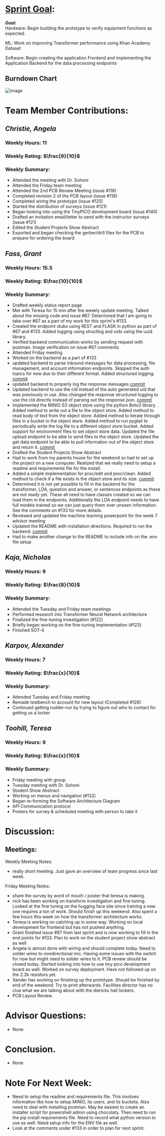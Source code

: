 # [Sprint Goal](https://gitlab.com/msoe.edu/sdl/y23-senior-design/24-transcription-study-assistant/-/milestones/5#tab-issues): 
***Goal:***  
Hardware: Begin building the prototype to verify equipment functions as expected.

ML: Work on improving Transformer performance using Khan Academy Dataset

Software: Begin creating the application Frontend and implementing the Application Backend for the data processing endpoints

## Burndown Chart
![image](uploads/8c5bd0201e8574519ddeff63fa80f929/image.png)

# Team Member Contributions:
## *Christie, Angela*
### Weekly Hours: 11
### Weekly Rating: $`\frac{9}{10}`$
### Weekly Summary: 
- Attended the meeting with Dr. Sohoni
- Attended the Friday team meeting
- Attended the 2nd PCB Review Meeting (issue #116)
- Completed revision 2 of the PCB layout (issue #116)
- Completed wiring the prototype (issue #125)
- Started the distribution of surveys (issue #121)
- Began looking into using the TinyPICO development board (issue #140)
- Drafted an invitation email/letter to send with the instructor surveys (issue #121)
- Edited the Student Projects Show Abstract
- Exported and began checking the gerber/drill files for the PCB to prepare for ordering the board

## *Fass, Grant*
### Weekly Hours: 15.5
### Weekly Rating: $`\frac{10}{10}`$
### Weekly Summary:
- Drafted weekly status report page
- Met with Teresa for 15 min after the weekly update meeting. Talked about the missing code and issue #67. Determined that I am going to take over #67 as a part of my work for this sprint's #133.
- Created the endpoint stubs using REST and FLASK in python as part of #67 and #133. Added logging using structlog and uids using the uuid library.
- Verified backend communication works by sending request with postman. Image verification on issue #67 comments
- Attended Friday meeting
- Worked on the backend as a part of #133
- updated backend to parse inbound messages for data processing, file management, and account information endpoints. Skipped the auth topics for now due to their different format. Added structured logging. [commit](https://gitlab.com/msoe.edu/sdl/y23-senior-design/24-transcription-study-assistant/-/commit/c9436d19f02e2deb66893eb0425bf0e2993e6683)
- updated backend to properly log the response messages [commit](https://gitlab.com/msoe.edu/sdl/y23-senior-design/24-transcription-study-assistant/-/commit/80e4c05dcd46b6bb008da819e32978cf0e1aec22)
- Updated backend to use the cId instead of the auto generated uid that was previously in use. Also changed the response structured logging to use the cId directly instead of parsing out the response json. [commit](https://gitlab.com/msoe.edu/sdl/y23-senior-design/24-transcription-study-assistant/-/commit/22c5bc9f25dc0b3ebccba37b20155bcdee0bb4a3)
- Implemented the MINIO S3 object store using the python Boto3 library. Added method to write out a file to the object store. Added method to read body of text from the object store. Added method to iterate through files in a bucket in the object store. Added method to run pygtail to periodically write the log file to a different object store bucket. Added support for environment files to set object store data. Updated the file upload endpoint to be able to send files to the object store. Updated the get data endpoint to be able to pull information out of the object store and return it. [commit](https://gitlab.com/msoe.edu/sdl/y23-senior-design/24-transcription-study-assistant/-/commit/212329a6dbaea9938be9711d1be7cafa954239aa)
- Drafted the Student Projects Show Abstract
- Had to work from my parents house for the weekend so had to set up the project on a new computer. Realized that we really need to setup a readme and requirements file for the install.
- Added a simple implementation for proc/edit and proc/clean. Added method to check if a file exists in the object store and its size. [commit](https://gitlab.com/msoe.edu/sdl/y23-senior-design/24-transcription-study-assistant/-/commit/e7c53356ee6dbbd57984ad473125924d56fd842d)
- Determined it is not yet possible to fill in the backend for the transformer, LDA, question and answer, or sentences endpoints as these are not ready yet. These all need to have classes created so we can load them in the endpoints. Additionally the LDA endpoint needs to have full models trained so we can just query them over unseen information. See the comments on #133 for more details.
- Reviewed and updated the machine learning powerpoint for the week 7 advisor meeting
- Updated the README with installation directions. Required to run the backend. [commit](https://gitlab.com/msoe.edu/sdl/y23-senior-design/24-transcription-study-assistant/-/commit/44f6e0d711b1ac10c1c089cf4be7ab03886ad315)
- Had to make another change to the README to include info on the .env file setup

## *Kaja, Nicholas*
### Weekly Hours: 9
### Weekly Rating: $`\frac{8}{10}`$
### Weekly Summary: 
- Attended the Tuesday and Friday team meetings
- Performed research into Transformer Neural Network architecture
- Finalized the fine-tuning investigation (#122)
- Briefly began working on the fine-tuning implementation (#123)
- Finished SO7-4

## *Karpov, Alexander*
### Weekly Hours: 7
### Weekly Rating: $`\frac{x}{10}`$
### Weekly Summary:
- Attended Tuesday and Friday meeting
- Remade testbench to account for new layout (Completed #126)
- Continued getting rudder-run by trying to figure out who to contact for getting us a locker

## *Toohill, Teresa*
### Weekly Hours: 9
### Weekly Rating: $`\frac{x}{10}`$
### Weekly Summary:
- Friday meeting with group
- Tuesday meeting with Dr. Sohoni
- Student Show Abstract
- Working on menus and navigation (#132)
- Began re-forming the Software Architecture Diagram
- API Communication protocol
- Posters for survey & scheduled meeting with person to take it

# Discussion:
## Meetings:
Weekly Meeting Notes:
- really short meeting. Just gave an overview of team progress since last week.

Friday Meeting Notes:
- share the survey by word of mouth / poster that teresa is making.
- nick has been working on transform investigation and fine tuning. Looked at the fine tuning on the hugging face site since training a new one requires a ton of work. Should finish up this weekend. Also spent a few hours this week on how the transformer architecture works.
- Teresa is working on catching up in some way. Working on local development for frontend but has not pushed anything. 
- Grant finished issue #67 from last sprint and is now working to fill in the end points for #133. Plan to work on the student project show abstract as well
- Angela is almost done with wiring and should complete today. Need to solder wires to nondirectional mic. Having some issues with the switch for now but might need to solder wires to it. PCB review should be closed today. Started looking into how to use tiny pico development board as well. Worked on survey deployment. Have not followed up on the 2.2k resistors yet. 
- Xander has working on finishing up the prototype. Should be finished by end of the weekend. Try to print afterwards. Facilities director has no clue what we are talking about with the diericks hall lockers.
- PCB Layout Review.

# Advisor Questions:
- None

# Conclusion.
- None

# Note For Next Week:
- Need to setup the readme and requirements file. This involves information like how to setup MINIO, its users, and its buckets. Also need to deal with installing postman. May be easiest to create an installer script for powershell admin using chocolaty. Then need to run the pip install requirements file. Need to record what python version to use as well. Need setup info for the ENV file as well.
- Look at the comments under #133 in order to plan for next sprint.